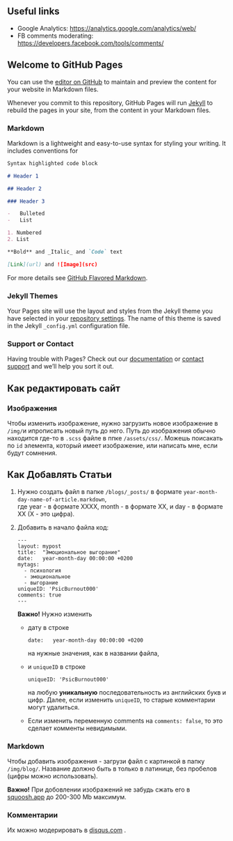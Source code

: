 ## Useful links

-   Google Analytics: https://analytics.google.com/analytics/web/
-   FB comments moderating: https://developers.facebook.com/tools/comments/

## Welcome to GitHub Pages

You can use the [editor on GitHub](https://github.com/alex-kislyakov/alex-kislyakov.github.io/edit/main/README.md) to maintain and preview the content for your website in Markdown files.

Whenever you commit to this repository, GitHub Pages will run [Jekyll](https://jekyllrb.com/) to rebuild the pages in your site, from the content in your Markdown files.

### Markdown

Markdown is a lightweight and easy-to-use syntax for styling your writing. It includes conventions for

```markdown
Syntax highlighted code block

# Header 1

## Header 2

### Header 3

-   Bulleted
-   List

1. Numbered
2. List

**Bold** and _Italic_ and `Code` text

[Link](url) and ![Image](src)
```

For more details see [GitHub Flavored Markdown](https://guides.github.com/features/mastering-markdown/).

### Jekyll Themes

Your Pages site will use the layout and styles from the Jekyll theme you have selected in your [repository settings](https://github.com/alex-kislyakov/alex-kislyakov.github.io/settings/pages). The name of this theme is saved in the Jekyll `_config.yml` configuration file.

### Support or Contact

Having trouble with Pages? Check out our [documentation](https://docs.github.com/categories/github-pages-basics/) or [contact support](https://support.github.com/contact) and we’ll help you sort it out.

## Как редактировать сайт

### Изображения

Чтобы изменить изображение, нужно загрузить новое изображение
в `/img/`и ипрописать новый путь до него. Путь до изображения
обычно находится где-то в `.scss` файле в ппке `/assets/css/`.
Можешь поисакать по `id` элемента, который имеет изображение,
или написать мне, если будут сомнения.

## Как Добавлять Статьи

1. Нужно создать файл в папке `/blogs/_posts/` в
   формате `year-month-day-name-of-article.markdown`,  
   где year - в формате XXXX, month - в формате XX, и day - в формате XX
   (X - это цифра).
2. Добавить в начало файла код:

    ```
    ---
    layout: mypost
    title:  "Эмоциональное выгорание"
    date:   year-month-day 00:00:00 +0200
    mytags:
      - психология
      - эмоциональное
      - выгорание
    uniqueID: 'PsicBurnout000'
    comments: true
    ---
    ```

    **Важно!** Нужно изменить

    - дату в строке
        ```
        date:   year-month-day 00:00:00 +0200
        ```
        на нужные значения, как в названии файла,
    - и `uniqueID` в строке

        ```
        uniqueID: 'PsicBurnout000'
        ```

        на любую **уникальную** последовательность из английских букв и цифр.
        Далее, если изменить `uniqueID`, то старые комментарии могут удалиться.

    - Если изменить переменную comments на `comments: false`, то это сделает комменты невидимыми.

### Markdown

Чтобы добавить изображения - загрузи файл с картинкой в папку `/img/blog/`.
Название должно быть в только в латинице, без пробелов (цифры можно использовать).

**Важно!** При добовлении изображений не забудь сжать его в [squoosh.app](https://squoosh.app/) до 200-300 Mb максимум.

### Комментарии

Их можно модерировать в [disqus.com](https://disqus.com) .
